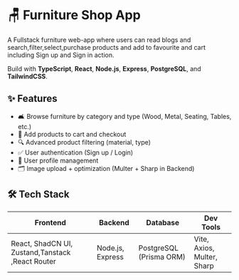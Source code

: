 # 🪑 Furniture Shop App

A Fullstack furniture web-app where users can read blogs and search,filter,select,purchase products and add to favourite and cart including Sign up and Sign in action.

Build with **TypeScript**, **React**, **Node.js**, **Express**, **PostgreSQL**, and **TailwindCSS**.

## ✨ Features

- 🛋️ Browse furniture by category and type (Wood, Metal, Seating, Tables, etc.)
- 🛒 Add products to cart and checkout
- 🔍 Advanced product filtering (material, type)
- ✅ User authentication (Sign up / Login)
- 👤 User profile management
- 🗂️ Image upload + optimization (Multer + Sharp in Backend)

## 🛠️ Tech Stack

| Frontend                                         | Backend          | Database                | Dev Tools                  |
| ------------------------------------------------ | ---------------- | ----------------------- | -------------------------- |
| React, ShadCN UI, Zustand,Tanstack ,React Router | Node.js, Express | PostgreSQL (Prisma ORM) | Vite, Axios, Multer, Sharp |
